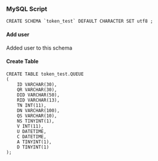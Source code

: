 ### MySQL Script

    CREATE SCHEMA `token_test` DEFAULT CHARACTER SET utf8 ;
    
#### Add user
Added user to this schema
    
#### Create Table     

    CREATE TABLE token_test.QUEUE
    (
        ID VARCHAR(30),
        QR VARCHAR(30),
        DID VARCHAR(50),
        RID VARCHAR(13),
        TN INT(11),
        DN VARCHAR(100),
        QS VARCHAR(10),
        NS TINYINT(1),
        V INT(11),
        U DATETIME,
        C DATETIME,
        A TINYINT(1),
        D TINYINT(1)
    );